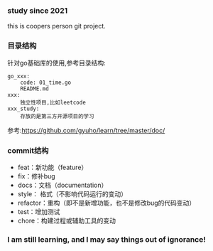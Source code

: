 ### study since 2021
this is coopers  person git project.

### 目录结构
针对go基础库的使用,参考目录结构:
```
go_xxx:
    code: 01_time.go
    README.md
xxx:
    独立性项目,比如leetcode
xxx_study:
    存放的是第三方开源项目的学习
```
参考:https://github.com/gyuho/learn/tree/master/doc/

### commit结构
* feat：新功能（feature）
* fix：修补bug
* docs：文档（documentation）
* style： 格式（不影响代码运行的变动）
* refactor：重构（即不是新增功能，也不是修改bug的代码变动）
* test：增加测试
* chore：构建过程或辅助工具的变动

### I am still learning, and I may say things out of ignorance!
